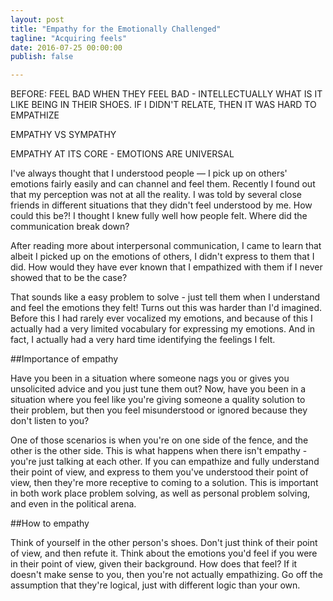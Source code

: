 ```yaml
---
layout: post
title: "Empathy for the Emotionally Challenged"
tagline: "Acquiring feels"
date: 2016-07-25 00:00:00
publish: false

---
```


BEFORE:
FEEL BAD WHEN THEY FEEL BAD - INTELLECTUALLY WHAT IS IT LIKE BEING IN THEIR
SHOES. IF I DIDN'T RELATE, THEN IT WAS HARD TO EMPATHIZE

EMPATHY VS SYMPATHY

EMPATHY AT ITS CORE - EMOTIONS ARE UNIVERSAL

I've always thought that I understood people &mdash; I pick up on
others' emotions fairly easily and can channel and feel them. Recently I found
out that my perception was not at all the reality. I was told by several close
friends in different situations that they didn't feel understood by me. How
could this be?! I thought I knew fully well how people felt. Where did the communication break down?

After reading more about interpersonal communication, I came to learn that
albeit I picked up on the emotions of others, I didn't express to them that I
did. How would they have ever known that I empathized with them if I never
showed that to be the case?

That sounds like a easy problem to solve - just tell them when I understand and
feel the emotions they felt! Turns out this was harder than I'd imagined. Before
this I had rarely ever vocalized my emotions, and because of this I actually had
a very limited vocabulary for expressing my emotions. And in fact, I actually
had a very hard time identifying the feelings I felt.

##Importance of empathy

Have you been in a situation where someone nags you or gives you unsolicited
advice and you just tune them out?  Now, have you been in a situation where you
feel like you're giving someone a quality solution to their problem, but then
you feel misunderstood or ignored because they don't listen to you?

One of those scenarios is when you're on one side of the fence, and the other is
the other side. This is what happens when there isn't empathy - you're just
talking at each other. If you can empathize and fully understand their point of
view, and express to them you've understood their point of view, then they're
more receptive to coming to a solution.  This is important in both work place
problem solving, as well as personal problem solving, and even in the political 
arena.

##How to empathy

Think of yourself in the other person's shoes. Don't just think of their point
of view, and then refute it. Think about the emotions you'd feel if you were in
their point of view, given their background. How does that feel? If it doesn't
make sense to you, then you're not actually empathizing. Go off the assumption
that they're logical, just with different logic than your own.
